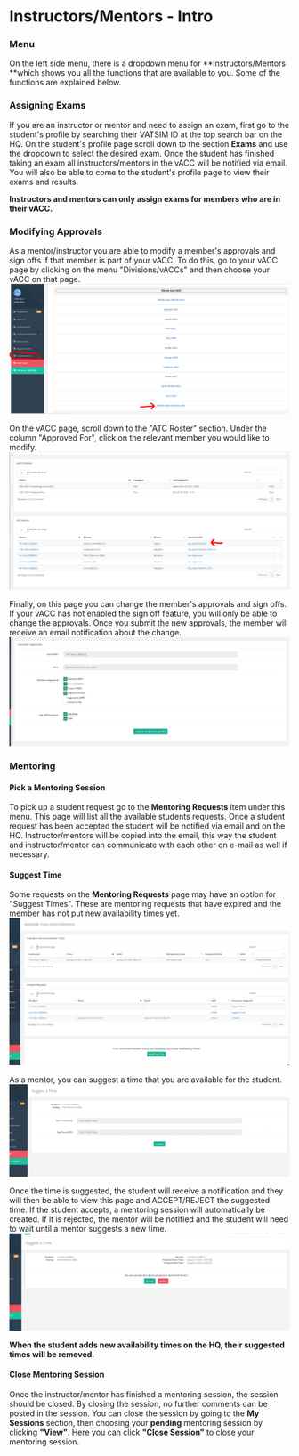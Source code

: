 # Instructors/Mentors - Intro

### Menu
On the left side menu, there is a dropdown menu for **Instructors/Mentors **which shows you all the functions that are available to you. Some of the functions are explained below.

### Assigning Exams
If you are an instructor or mentor and need to assign an exam, first go to the student's profile by searching their VATSIM ID at the top search bar on the HQ. On the student's profile page scroll down to the section **Exams** and use the dropdown to select the desired exam. Once the student has finished taking an exam all instructors/mentors in the vACC will be notified via email. You will also be able to come to the student's profile page to view their exams and results.

**Instructors and mentors can only assign exams for members who are in their vACC.**

### Modifying Approvals
As a mentor/instructor you are able to modify a member's approvals and sign offs if that member is part of your vACC. To do this, go to your vACC page by clicking on the menu "Divisions/vACCs" and then choose your vACC on that page.
![](/assets/vaccs1.PNG)

On the vACC page, scroll down to the "ATC Roster" section. Under the column "Approved For", click on the relevant member you would like to modify.
![](/assets/vaccs2.PNG)

Finally, on this page you can change the member's approvals and sign offs. If your vACC has not enabled the sign off feature, you will only be able to change the approvals. Once you submit the new approvals, the member will receive an email notification about the change.
![](/assets/vaccs3.PNG)

### Mentoring
#### Pick a Mentoring Session

To pick up a student request go to the **Mentoring Requests** item under this menu. This page will list all the available students requests. Once a student request has been accepted the student will be notified via email and on the HQ. Instructor/mentors will be copied into the email, this way the student and instructor/mentor can communicate with each other on e-mail as well if necessary.

#### Suggest Time
Some requests on the **Mentoring Requests** page may have an option for "Suggest Times". These are mentoring requests that have expired and the member has not put new availability times yet. 
![](/assets/suggesttime1.PNG)

As a mentor, you can suggest a time that you are available for the student.
![](/assets/suggesttime2.PNG)

Once the time is suggested, the student will receive a notification and they will then be able to view this page and ACCEPT/REJECT the suggested time. If the student accepts, a mentoring session will automatically be created. If it is rejected, the mentor will be notified and the student will need to wait until a mentor suggests a new time.
![](/assets/suggesttime3.PNG)

**When the student adds new availability times on the HQ, their suggested times will be removed**.

#### Close Mentoring Session
Once the instructor/mentor has finished a mentoring session, the session should be closed. By closing the session, no further comments can be posted in the session. You can close the session by going to the **My Sessions** section, then choosing your **pending** mentoring session by clicking **"View"**. Here you can click **"Close Session"** to close your mentoring session.
